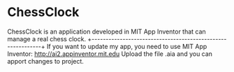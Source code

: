 # ChessClock
ChessClock is an application developed in MIT App Inventor that can manage a real chess clock.
+------------------------------------------------------------+
If you want to update my app, you need to use MIT App Inventor: http://ai2.appinventor.mit.edu
Upload the file .aia and you can apport changes to project.

